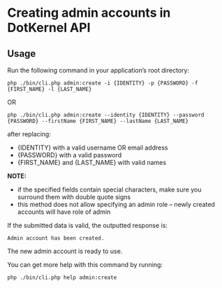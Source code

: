 # Creating admin accounts in DotKernel API

## Usage

Run the following command in your application’s root directory:

```shell
php ./bin/cli.php admin:create -i {IDENTITY} -p {PASSWORD} -f {FIRST_NAME} -l {LAST_NAME}
```

OR

```shell
php ./bin/cli.php admin:create --identity {IDENTITY} --password {PASSWORD} --firstName {FIRST_NAME} --lastName {LAST_NAME}
```

after replacing:

* {IDENTITY} with a valid username OR email address
* {PASSWORD} with a valid password
* {FIRST_NAME} and {LAST_NAME} with valid names

**NOTE:**

* if the specified fields contain special characters, make sure you surround them with double quote signs
* this method does not allow specifying an admin role – newly created accounts will have role of admin

If the submitted data is valid, the outputted response is:

```text
Admin account has been created.
```

The new admin account is ready to use.

You can get more help with this command by running:

```shell
php ./bin/cli.php help admin:create
```
